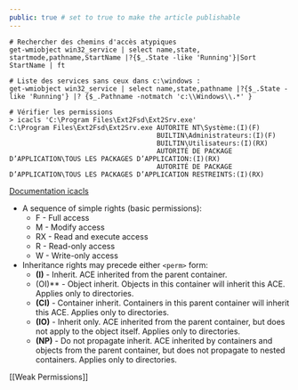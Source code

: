 ```yaml
---
public: true # set to true to make the article publishable
---
```


```
# Rechercher des chemins d'accès atypiques 
get-wmiobject win32_service | select name,state, startmode,pathname,StartName |?{$_.State -like 'Running'}|Sort StartName | ft

# Liste des services sans ceux dans c:\windows :
get-wmiobject win32_service | select name,state,pathname |?{$_.State -like 'Running'} |? {$_.Pathname -notmatch 'c:\\Windows\\.*' }

# Vérifier les permissions
> icacls 'C:\Program Files\Ext2Fsd\Ext2Srv.exe'
C:\Program Files\Ext2Fsd\Ext2Srv.exe AUTORITE NT\Système:(I)(F)
                                     BUILTIN\Administrateurs:(I)(F)
                                     BUILTIN\Utilisateurs:(I)(RX)
                                     AUTORITÉ DE PACKAGE D’APPLICATION\TOUS LES PACKAGES D’APPLICATION:(I)(RX)
                                     AUTORITÉ DE PACKAGE D’APPLICATION\TOUS LES PACKAGES D’APPLICATION RESTREINTS:(I)(RX)

```

[Documentation icacls](https://learn.microsoft.com/en-us/windows-server/administration/windows-commands/icacls)

- A sequence of simple rights (basic permissions):
	- F - Full access
	- M - Modify access
	- RX - Read and execute access
	- R - Read-only access
	- W - Write-only access
- Inheritance rights may precede either `<perm>` form:
	- **(I)** - Inherit. ACE inherited from the parent container.
	- (OI)** - Object inherit. Objects in this container will inherit this ACE. Applies only to directories.
	- **(CI)** - Container inherit. Containers in this parent container will inherit this ACE. Applies only to directories.
	- **(IO)** - Inherit only. ACE inherited from the parent container, but does not apply to the object itself. Applies only to directories.
	- **(NP)** - Do not propagate inherit. ACE inherited by containers and objects from the parent container, but does not propagate to nested containers. Applies only to directories.

[[Weak Permissions]]
